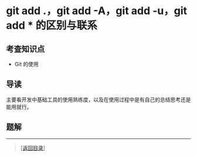 # git add .，git add -A，git add -u，git add * 的区别与联系

## 考查知识点

- Git 的使用


## 导读

主要看开发中基础工具的使用熟练度，以及在使用过程中是有自己的总结思考还是能用就行。


## 题解





---

> [[返回目录](./index.md)]
